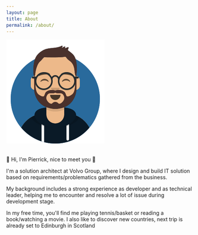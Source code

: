 ```yaml
---
layout: page
title: About
permalink: /about/
---
```


![image](/assets/about/avatar.png)

<br/>
👋 Hi, I'm Pierrick, nice to meet you 👋

I'm a solution architect at Volvo Group, where I design and build IT solution based on requirements/problematics gathered from the business.

My background includes a strong experience as developer and as technical leader, helping me to encounter and resolve a lot of issue during development stage.

In my free time, you'll find me playing tennis/basket or reading a book/watching a movie. I also like to discover new countries, next trip is already set to Edinburgh in Scotland
